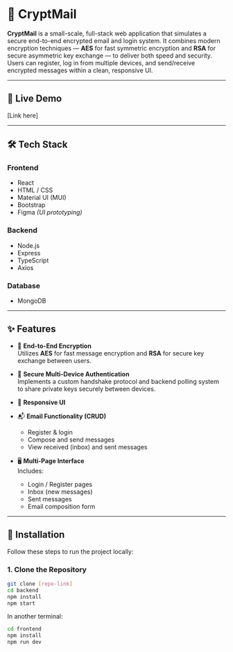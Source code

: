 # 📧 CryptMail

**CryptMail** is a small-scale, full-stack web application that simulates a secure end-to-end encrypted email and login system. It combines modern encryption techniques — **AES** for fast symmetric encryption and **RSA** for secure asymmetric key exchange — to deliver both speed and security. Users can register, log in from multiple devices, and send/receive encrypted messages within a clean, responsive UI.

---

## 🚀 Live Demo

[Link here]

---

## 🛠️ Tech Stack

### Frontend
- React
- HTML / CSS
- Material UI (MUI)
- Bootstrap
- Figma *(UI prototyping)*

### Backend
- Node.js
- Express
- TypeScript
- Axios

### Database
- MongoDB

---

## ✨ Features

- 🔐 **End-to-End Encryption**  
  Utilizes **AES** for fast message encryption and **RSA** for secure key exchange between users.

- 🔑 **Secure Multi-Device Authentication**  
  Implements a custom handshake protocol and backend polling system to share private keys securely between devices.

- 📱 **Responsive UI**  

- 📬 **Email Functionality (CRUD)**  
  - Register & login  
  - Compose and send messages  
  - View received (inbox) and sent messages

- 🖥️ **Multi-Page Interface**  
  Includes:
  - Login / Register pages  
  - Inbox (new messages)  
  - Sent messages
  - Email composition form

---

## 🧪 Installation

Follow these steps to run the project locally:

### 1. Clone the Repository

```bash
git clone [repo-link]
cd backend
npm install
npm start
```
In another terminal:
```bash
cd frontend
npm install
npm run dev
```
